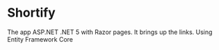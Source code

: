 # Shortify
The app ASP.NET .NET 5 with Razor pages.
It brings up the links.
Using Entity Framework Core
